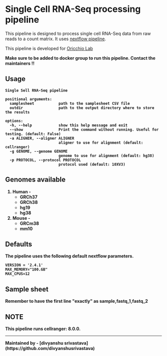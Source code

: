 # Single Cell RNA-Seq processing pipeline

This pipeline is designed to process single cell RNA-Seq data from raw reads to a count matrix. It uses [nextflow pipeline](https://nf-co.re/scrnaseq/).  

This pipeline is developed for [Oricchio Lab](https://www.epfl.ch/labs/oricchiolab/)

<b> Make sure to be added to docker group to run this pipeline. Contact the maintainers !!<b>

## Usage
```
Single Sell RNA-Seq pipeline

positional arguments:
  samplesheet           path to the samplesheet CSV file
  outdir                path to the output directory where to store the results

options:
  -h, --help            show this help message and exit
  --show                Print the command without running. Useful for testing. (default: False)
  -a ALIGNER, --aligner ALIGNER
                        aligner to use for alignment (default: cellranger)
  -g GENOME, --genome GENOME
                        genome to use for alignment (default: hg38)
  -p PROTOCOL, --protocol PROTOCOL
                        protocol used (default: 10XV3)
```

## Genomes available

1. Human - 
    - GRCh37
    - GRCh38
    - hg19
    - hg38
2. Mouse - 
    - GRCm38
    - mm10

## Defaults

The pipeline uses the following default nextflow parameters. 

```
VERSION = '2.4.1'
MAX_MEMORY="100.GB"
MAX_CPUS=12
```

## Sample sheet
Remember to have the first line "exactly" as 
sample,fastq_1,fastq_2

## NOTE
This pipeline runs cellranger: 8.0.0.

<hr>
Maintained by - [divyanshu srivastava] (https://github.com/divyanshusrivastava)